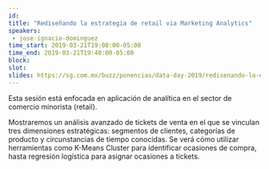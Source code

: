 ```yaml
---
id: 
title: "Rediseñando la estrategia de retail via Marketing Analytics"
speakers:
 - jose-ignacio-dominguez
time_start: 2019-03-21T19:00:00-05:00
time_end: 2019-03-21T19:40:00-05:00
block: 
slot: 
slides: https://sg.com.mx/buzz/ponencias/data-day-2019/redisenando-la-estrategia-de-retail-marketing-analytics
---
```


Esta sesión está enfocada en aplicación de analítica en el sector de comercio minorista (retail).

Mostraremos un análisis avanzado de tickets de venta en el que se vinculan tres dimensiones estratégicas: segmentos de clientes, categorías de producto y circunstancias de tiempo conocidas. Se verá cómo utilizar herramientas como K-Means Cluster para identificar ocasiones de compra, hasta regresión logística para asignar ocasiones a tickets.